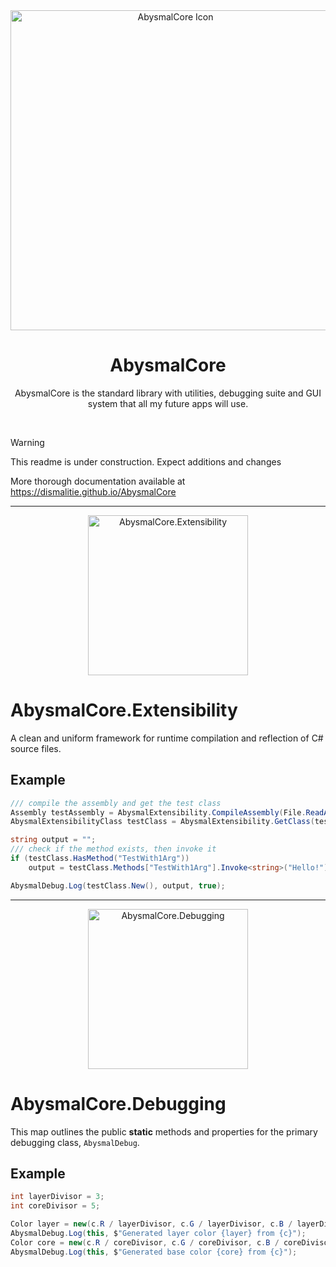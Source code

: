 <div align="center">
  <img width="512" height="512" alt="AbysmalCore Icon" src="https://github.com/user-attachments/assets/c357199a-6b0e-47b7-8f1a-0747b0d9e89f" />
  
  # AbysmalCore
  AbysmalCore is the standard library with utilities, debugging suite and GUI system that all my future apps will use.
</div>
<br/>

> [!WARNING]
> This readme is under construction. Expect additions and changes

More thorough documentation available at https://dismalitie.github.io/AbysmalCore

---

<div align="center">
  <img width="256" height="256" alt="AbysmalCore.Extensibility" src="https://github.com/user-attachments/assets/c44aba67-47bc-4dea-8d0f-5102d3096308" />
</div>

# AbysmalCore.Extensibility

A clean and uniform framework for runtime compilation and reflection of C# source files.

## Example

```cs
/// compile the assembly and get the test class
Assembly testAssembly = AbysmalExtensibility.CompileAssembly(File.ReadAllText(".\\ExtensibilityTest.cs"));
AbysmalExtensibilityClass testClass = AbysmalExtensibility.GetClass(testAssembly, "Tests.ExtensibilityTest", true);

string output = "";
/// check if the method exists, then invoke it
if (testClass.HasMethod("TestWith1Arg"))
    output = testClass.Methods["TestWith1Arg"].Invoke<string>("Hello!");

AbysmalDebug.Log(testClass.New(), output, true);
```

---

<div align="center">
  <img width="256" height="256" alt="AbysmalCore.Debugging" src="https://github.com/user-attachments/assets/c5cf3611-4706-4c91-a724-4118096512d1" />
</div>

# AbysmalCore.Debugging

This map outlines the public **static** methods and properties for the primary debugging class, `AbysmalDebug`.

## Example

```cs
int layerDivisor = 3;
int coreDivisor = 5;

Color layer = new(c.R / layerDivisor, c.G / layerDivisor, c.B / layerDivisor);
AbysmalDebug.Log(this, $"Generated layer color {layer} from {c}");
Color core = new(c.R / coreDivisor, c.G / coreDivisor, c.B / coreDivisor);
AbysmalDebug.Log(this, $"Generated base color {core} from {c}");
```
